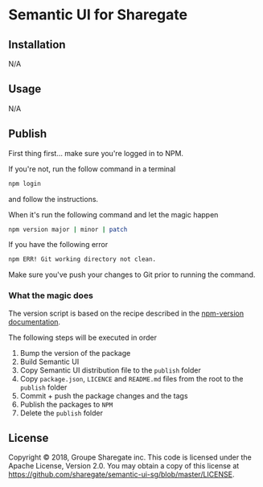 # Semantic UI for Sharegate

## Installation

N/A

## Usage

N/A

## Publish

First thing first... make sure you're logged in to NPM.

If you're not, run the follow command in a terminal

```bash
npm login
```

and follow the instructions.

When it's run the following command and let the magic happen

```bash
npm version major | minor | patch
```

If you have the following error

```bash
npm ERR! Git working directory not clean.
```

Make sure you've push your changes to Git prior to running the command.

### What the magic does

The version script is based on the recipe described in the [npm-version documentation](https://docs.npmjs.com/cli/version).

The following steps will be executed in order

1. Bump the version of the package
2. Build Semantic UI
3. Copy Semantic UI distribution file to the `publish` folder
4. Copy `package.json`, `LICENCE` and `README.md` files from the root to the `publish` folder
5. Commit + push the package changes and the tags
6. Publish the packages to `NPM`
7. Delete the `publish` folder

## License

Copyright © 2018, Groupe Sharegate inc. This code is licensed under the Apache License, Version 2.0. You may obtain a copy of this license at https://github.com/sharegate/semantic-ui-sg/blob/master/LICENSE.
